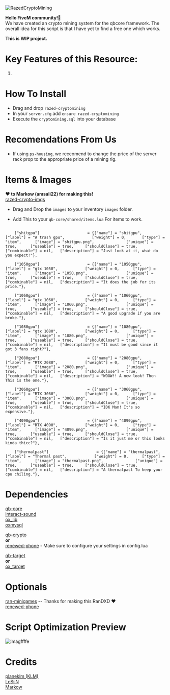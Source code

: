 ![RazedCryptoMining](https://github.com/planeklm/razed-cryptomining/assets/91488137/769d9cf1-8883-4156-94a1-a879e39c7974)

**Hello FiveM community!👋**\
We have created an crypto mining system for the qbcore framework. The overall idea for this script is that I have yet to find a free one which works.

**This is WIP project.**

# Key Features of this Resource:
 1. 

# How To Install
* Drag and drop `razed-cryptomining`
* In your `server.cfg` add `ensure razed-cryptomining`
* Execute the `cryptomining.sql` into your database

# Recomendations From Us
* If using `ps-housing`, we reccomend to change the price of the server rack prop to the appropriate price of a mining rig.

# Items & Images
**❤️ to Markow (amsali22) for making this!**\
[razed-crypto-imgs](https://github.com/amsali22/razed-crypto-imgs)

* Drag and Drop the `images` to your inventory `images` folder.

* Add This to your `qb-core/shared/items.lua` For items to work.

```

	["shitgpu"] 				    = {["name"] = "shitgpu", 			 	  	["label"] = "A trash gpu",            ["weight"] = 0, 		["type"] = "item", 		["image"] = "shitgpu.png", 				["unique"] = true, 		["useable"] = true, 	["shouldClose"] = true,   ["combinable"] = nil,   ["description"] = "Just look at it, what do you expect!"},

	["1050gpu"] 				    = {["name"] = "1050gpu", 			 	  	["label"] = "gtx 1050",            ["weight"] = 0, 		["type"] = "item", 		["image"] = "1050.png", 				["unique"] = true, 		["useable"] = true, 	["shouldClose"] = true,   ["combinable"] = nil,   ["description"] = "It does the job for its price."},

	["1060gpu"] 				    = {["name"] = "1060gpu", 			 	  	["label"] = "gtx 1060",            ["weight"] = 0, 		["type"] = "item", 		["image"] = "1060.png", 				["unique"] = true, 		["useable"] = true, 	["shouldClose"] = true,   ["combinable"] = nil,   ["description"] = "A good upgrade if you are broke."},

	["1080gpu"] 				    = {["name"] = "1080gpu", 			 	  	["label"] = "gtx 1080",            ["weight"] = 0, 		["type"] = "item", 		["image"] = "1080.png", 				["unique"] = true, 		["useable"] = true, 	["shouldClose"] = true,   ["combinable"] = nil,   ["description"] = "It must be good since it got 3 fans right?"},

	["2080gpu"] 				    = {["name"] = "2080gpu", 			 	  	["label"] = "RTX 2080",            ["weight"] = 0, 		["type"] = "item", 		["image"] = "2080.png", 				["unique"] = true, 		["useable"] = true, 	["shouldClose"] = true,   ["combinable"] = nil,   ["description"] = "WOOW!! A new look! Then This is the one."},

	["3060gpu"] 				    = {["name"] = "3060gpu", 			 	  	["label"] = "RTX 3060",            ["weight"] = 0, 		["type"] = "item", 		["image"] = "3060.png", 				["unique"] = true, 		["useable"] = true, 	["shouldClose"] = true,   ["combinable"] = nil,   ["description"] = "IDK Man! It's so expensive."},

	["4090gpu"] 				    = {["name"] = "4090gpu", 			 	  	["label"] = "RTX 4090",            ["weight"] = 0, 		["type"] = "item", 		["image"] = "4090.png", 				["unique"] = true, 		["useable"] = true, 	["shouldClose"] = true,   ["combinable"] = nil,   ["description"] = "Is it just me or this looks kinda thicc?"},

	["thermalpast"] 				    = {["name"] = "thermalpast", 			 	  	["label"] = "Thermal past",            ["weight"] = 0, 		["type"] = "item", 		["image"] = "thermalpast.png", 				["unique"] = true, 		["useable"] = true, 	["shouldClose"] = true,   ["combinable"] = nil,   ["description"] = "A thermalpast To keep your cpu chiling."},

```

# Dependencies
[qb-core](https://github.com/qbcore-framework/qb-core)\
[interact-sound](https://github.com/qbcore-framework/interact-sound)\
[ox_lib](https://github.com/overextended/ox_lib)\
[oxmysql](https://github.com/overextended/oxmysql)

[qb-crypto](https://github.com/qbcore-framework/qb-crypto)\
**or**\
[renewed-phone](https://github.com/Renewed-Scripts/qb-phone) - Make sure to configure your settings in config.lua

[qb-target](https://github.com/qbcore-framework/qb-target)\
**or**\
[ox_target](https://github.com/overextended/ox_target)

# Optionals
[ran-minigames](https://github.com/RanDXDev/ran-minigames) -- Thanks for making this RanDXD ❤️\
[renewed-phone](https://github.com/Renewed-Scripts/qb-phone)

# Script Optimization Preview
![imagffffe](https://github.com/planeklm/razed-cryptomining/assets/91488137/ae69a460-e370-47e1-88ab-eef19a4e1e61)


# Credits
[planeklm (KLM)](https://github.com/planeklm)\
[LeSiiN](https://github.com/LeSiiN)\
[Markow](https://github.com/amsali22)
